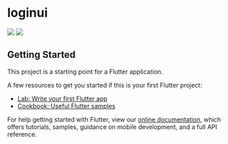 # loginui

<img src="https://scontent.ftun1-1.fna.fbcdn.net/v/t1.15752-9/74265361_1155150338208122_890875280611082240_n.jpg?_nc_cat=101&_nc_oc=AQlOBKxiJSLG8_qvjSsXURsJgzER3wgFsFXQClwu-uVHO0GqncAIuGx7eu01jy2FJsw&_nc_ht=scontent.ftun1-1.fna&oh=3634a1b183f6fbcf7072918156ab03aa&oe=5E8A02CC"> 
<img src="https://scontent.ftun1-1.fna.fbcdn.net/v/t1.15752-9/75328846_2517769078259114_1257824800911392768_n.jpg?_nc_cat=110&_nc_oc=AQnS7zdSZ9MhtUHATorlCihQF0jjwDWHAWkieXIGcENQAQK_fm_mXOeHwQW4h97sjMA&_nc_ht=scontent.ftun1-1.fna&oh=56fcfec4daeeddef068ca1a7618267c7&oe=5E4F1BF8">

## Getting Started

This project is a starting point for a Flutter application.

A few resources to get you started if this is your first Flutter project:

- [Lab: Write your first Flutter app](https://flutter.dev/docs/get-started/codelab)
- [Cookbook: Useful Flutter samples](https://flutter.dev/docs/cookbook)

For help getting started with Flutter, view our
[online documentation](https://flutter.dev/docs), which offers tutorials,
samples, guidance on mobile development, and a full API reference.
